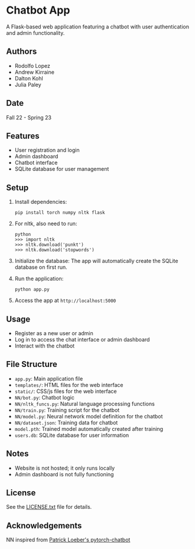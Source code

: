 # Chatbot App

A Flask-based web application featuring a chatbot with user authentication and admin functionality.

## Authors

- Rodolfo Lopez
- Andrew Kirraine
- Dalton Kohl
- Julia Paley

## Date

Fall 22 - Spring 23

## Features

- User registration and login
- Admin dashboard
- Chatbot interface
- SQLite database for user management

## Setup

1. Install dependencies:

   ```
   pip install torch numpy nltk flask
   ```

2. For nltk, also need to run:

   ```
   python
   >>> import nltk
   >>> nltk.download('punkt')
   >>> nltk.download('stopwords')
   ```

3. Initialize the database:
   The app will automatically create the SQLite database on first run.

4. Run the application:

   ```
   python app.py
   ```

5. Access the app at `http://localhost:5000`

## Usage

- Register as a new user or admin
- Log in to access the chat interface or admin dashboard
- Interact with the chatbot

## File Structure

- `app.py`: Main application file
- `templates/`: HTML files for the web interface
- `static/`: CSS/js files for the web interface
- `NN/bot.py`: Chatbot logic
- `NN/nltk_funcs.py`: Natural language processing functions
- `NN/train.py`: Training script for the chatbot
- `NN/model.py`: Neural network model definition for the chatbot
- `NN/dataset.json`: Training data for chatbot
- `model.pth`: Trained model automatically created after training
- `users.db`: SQLite database for user information

## Notes

- Website is not hosted; it only runs locally
- Admin dashboard is not fully functioning

## License

See the [LICENSE.txt](LICENSE.txt) file for details.

## Acknowledgements

NN inspired from [Patrick Loeber's pytorch-chatbot](https://github.com/patrickloeber/pytorch-chatbot.git)
